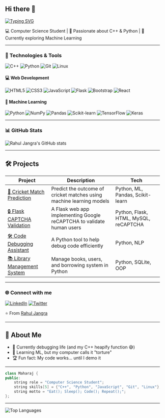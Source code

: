 ## Hi there 👋

[![Typing SVG](https://readme-typing-svg.demolab.com?font=Fira+Code&pause=1000&color=77A1CB&width=435&lines=CS+Student;C%2B%2B+Enthusiast;Pythonista;Future+AI+Engineer)](https://git.io/typing-svg)

💻 Computer Science Student | 🚀 Passionate about C++ & Python | 🌱 Currently exploring Machine Learning  

---

### 🔧 Technologies & Tools
![C++](https://img.shields.io/badge/-C++-00599C?logo=cplusplus&logoColor=white)
![Python](https://img.shields.io/badge/-Python-3776AB?logo=python&logoColor=white)
![Git](https://img.shields.io/badge/-Git-F05032?logo=git&logoColor=white)
![Linux](https://img.shields.io/badge/-Linux-FCC624?logo=linux&logoColor=black)

#### 💻 Web Development
![HTML5](https://img.shields.io/badge/-HTML5-E34F26?logo=html5&logoColor=white)
![CSS3](https://img.shields.io/badge/-CSS3-1572B6?logo=css3&logoColor=white)
![JavaScript](https://img.shields.io/badge/-JavaScript-F7DF1E?logo=javascript&logoColor=black)
![Flask](https://img.shields.io/badge/-Flask-000000?logo=flask&logoColor=white)
![Bootstrap](https://img.shields.io/badge/-Bootstrap-7952B3?logo=bootstrap&logoColor=white)
![React](https://img.shields.io/badge/-React-61DAFB?logo=react&logoColor=black)

#### 🤖 Machine Learning
![Python](https://img.shields.io/badge/-Python-3776AB?logo=python&logoColor=white)
![NumPy](https://img.shields.io/badge/-NumPy-013243?logo=numpy&logoColor=white)
![Pandas](https://img.shields.io/badge/-Pandas-150458?logo=pandas&logoColor=white)
![Scikit-learn](https://img.shields.io/badge/-Scikit--Learn-F7931E?logo=scikitlearn&logoColor=white)
![TensorFlow](https://img.shields.io/badge/-TensorFlow-FF6F00?logo=tensorflow&logoColor=white)
![Keras](https://img.shields.io/badge/-Keras-D00000?logo=keras&logoColor=white)

---

### 📊 GitHub Stats
![Rahul Jangra's GitHub stats](https://github-readme-stats.vercel.app/api?username=Rahul-Jangra7&show_icons=true&theme=radical)

---

## 🛠️ Projects
| Project | Description | Tech | 
|---------|-------------|------|
| [🏏 Cricket Match Prediction](https://github.com/Rahul-Jangra7/Cricket-Match-Prediction) | Predict the outcome of cricket matches using machine learning models | Python, ML, Pandas, Scikit-learn |
| [🔒 Flask CAPTCHA Validation](https://github.com/Rahul-Jangra7/Flask-Captcha-Validation) | A Flask web app implementing Google reCAPTCHA to validate human users | Python, Flask, HTML, MySQL, reCAPTCHA |
| [🛠️ Code Debugging Assistant](https://github.com/Rahul-Jangra7/Code-Debugging-Assistant) | A Python tool to help debug code efficiently | Python, NLP |
| [📚 Library Management System](https://github.com/Rahul-Jangra7/library-management) | Manage books, users, and borrowing system in Python | Python, SQLite, OOP |


---

### 🌐 Connect with me
[![LinkedIn](https://img.shields.io/badge/LinkedIn-blue?logo=linkedin&logoColor=white)](https://www.linkedin.com/in/rahul-jangra-399507260/)
[![Twitter](https://img.shields.io/badge/Twitter-blue?logo=twitter&logoColor=white)](YOUR_TWITTER_URL)

⭐️ From [Rahul Jangra](https://github.com/Rahul-Jangra7)

---

## 🚀 About Me
- 🔭 Currently debugging life (and my C++ heapify function 😅)
- 🌱 Learning ML, but my computer calls it "torture"
- 🏆 Fun fact: My code works… until I demo it

---

```cpp
class Maharaj {
public:
    string role = "Computer Science Student";
    string skills[5] = {"C++", "Python", "JavaScript", "Git", "Linux"};
    string motto = "Eat(); Sleep(); Code(); Repeat();";
};
```
---

![Top Languages](https://github-readme-stats.vercel.app/api/top-langs/?username=Rahul-Jangra7&layout=compact&theme=radical)
